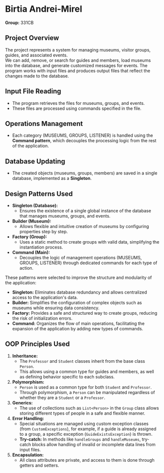 # Birtia Andrei-Mirel  
**Group:** 331CB

## Project Overview
The project represents a system for managing museums, visitor groups, guides, and associated events.  
We can add, remove, or search for guides and members, load museums into the database, and generate customized messages for events. The program works with input files and produces output files that reflect the changes made to the database.

## Input File Reading
- The program retrieves the files for museums, groups, and events.
- These files are processed using commands specified in the file.

## Operations Management
- Each category (MUSEUMS, GROUPS, LISTENER) is handled using the **Command pattern**, which decouples the processing logic from the rest of the application.

## Database Updating
- The created objects (museums, groups, members) are saved in a single database, implemented as a **Singleton**.

## Design Patterns Used
- **Singleton (Database):**
  - Ensures the existence of a single global instance of the database that manages museums, groups, and events.
- **Builder (Museum):**
  - Allows flexible and intuitive creation of museums by configuring properties step by step.
- **Factory (Group):**
  - Uses a static method to create groups with valid data, simplifying the instantiation process.
- **Command (Main):**
  - Decouples the logic of management operations (MUSEUMS, GROUPS, LISTENER) through dedicated commands for each type of action.

These patterns were selected to improve the structure and modularity of the application:
- **Singleton:** Eliminates database redundancy and allows centralized access to the application's data.
- **Builder:** Simplifies the configuration of complex objects such as museums while ensuring data consistency.
- **Factory:** Provides a safe and structured way to create groups, reducing the risk of initialization errors.
- **Command:** Organizes the flow of main operations, facilitating the expansion of the application by adding new types of commands.

## OOP Principles Used
1. **Inheritance:**
   - The `Professor` and `Student` classes inherit from the base class `Person`.
   - This allows using a common type for guides and members, as well as defining behavior specific to each subclass.
2. **Polymorphism:**
   - `Person` is used as a common type for both `Student` and `Professor`.
   - Through polymorphism, a `Person` can be manipulated regardless of whether they are a `Student` or a `Professor`.
3. **Generics:**
   - The use of collections such as `List<Person>` in the `Group` class allows storing different types of people in a safe and flexible manner.
4. **Error Handling:**
   - Special situations are managed using custom exception classes (from `CustomExceptions`), for example, if a guide is already assigned to a group, a specific exception (`GuideExistsException`) is thrown.
   - **Try-catch:** In methods like `handleGroups` and `handleMuseums`, try-catch blocks allow handling of invalid or incomplete data lines from input files.
5. **Encapsulation:**
   - All class attributes are private, and access to them is done through getters and setters.